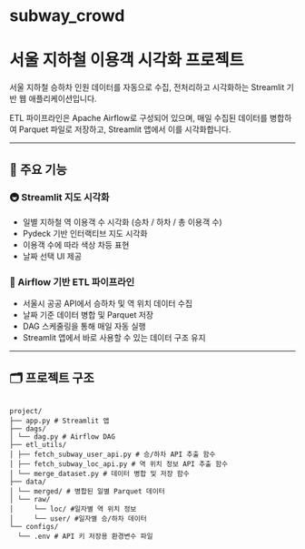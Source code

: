# subway_crowd
# 서울 지하철 이용객 시각화 프로젝트

서울 지하철 승하차 인원 데이터를 자동으로 수집, 전처리하고 시각화하는 Streamlit 기반 웹 애플리케이션입니다.

ETL 파이프라인은 Apache Airflow로 구성되어 있으며, 매일 수집된 데이터를 병합하여 Parquet 파일로 저장하고, Streamlit 앱에서 이를 시각화합니다.

---

## 📌 주요 기능

### 🚇 Streamlit 지도 시각화

- 일별 지하철 역 이용객 수 시각화 (승차 / 하차 / 총 이용객 수)
- Pydeck 기반 인터랙티브 지도 시각화
- 이용객 수에 따라 색상 차등 표현
- 날짜 선택 UI 제공

### 🔄 Airflow 기반 ETL 파이프라인

- 서울시 공공 API에서 승하차 및 역 위치 데이터 수집
- 날짜 기준 데이터 병합 및 Parquet 저장
- DAG 스케줄링을 통해 매일 자동 실행
- Streamlit 앱에서 바로 사용할 수 있는 데이터 구조 유지

---

## 🗂️ 프로젝트 구조

<pre><code>
project/
├── app.py # Streamlit 앱
├── dags/
│ └── dag.py # Airflow DAG
├── etl_utils/
│ ├── fetch_subway_user_api.py # 승/하차 API 추출 함수
│ ├── fetch_subway_loc_api.py # 역 위치 정보 API 추출 함수
│ └── merge_dataset.py # 데이터 병합 및 저장 함수
├── data/
│ └── merged/ # 병합된 일별 Parquet 데이터
│ └── raw/
│     └── loc/ #일자별 역 위치 정보
│     └── user/ #일자별 승/하차 데이터
└── configs/
  └── .env # API 키 저장용 환경변수 파일
</code></pre>


